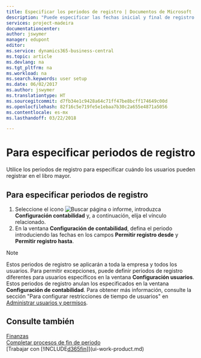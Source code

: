```yaml
---
title: Especificar los periodos de registro | Documentos de Microsoft
description: "Puede especificar las fechas inicial y final de registro para configurar cuándo pueden los usuarios hacer registros en la contabilidad."
services: project-madeira
documentationcenter: 
author: jswymer
manager: edupont
editor: 
ms.service: dynamics365-business-central
ms.topic: article
ms.devlang: na
ms.tgt_pltfrm: na
ms.workload: na
ms.search.keywords: user setup
ms.date: 06/02/2017
ms.author: jswymer
ms.translationtype: HT
ms.sourcegitcommit: d7fb34e1c9428a64c71ff47be8bcff174649c00d
ms.openlocfilehash: 82f16c5e719fe5e1ebaa7b30c2a655e4871a5056
ms.contentlocale: es-mx
ms.lasthandoff: 03/22/2018

---
```

# <a name="specify-posting-periods"></a>Para especificar periodos de registro
Utilice los periodos de registro para especificar cuándo los usuarios pueden registrar en el libro mayor.  

## <a name="to-specify-posting-periods"></a>Para especificar periodos de registro
1. Seleccione el icono ![Buscar página o informe](media/ui-search/search_small.png "icono Buscar página o informe"), introduzca **Configuración contabilidad** y, a continuación, elija el vínculo relacionado.  
2. En la ventana **Configuración de contabilidad**, defina el periodo introduciendo las fechas en los campos **Permitir registro desde** y **Permitir registro hasta**.  

> [!NOTE]  
>   Estos periodos de registro se aplicarán a toda la empresa y todos los usuarios. Para permitir excepciones, puede definir periodos de registro diferentes para usuarios específicos en la ventana **Configuración usuarios**. Estos periodos de registro anulan los especificados en la ventana **Configuración de contabilidad**. Para obtener más información, consulte la sección "Para configurar restricciones de tiempo de usuarios" en [Administrar usuarios y permisos](ui-how-users-permissions.md).

## <a name="see-also"></a>Consulte también
[Finanzas](finance.md)  
[Completar procesos de fin de periodo](year-how-complete-period-end-processes.md)  
[Trabajar con [!INCLUDE[d365fin](includes/d365fin_md.md)]](ui-work-product.md)


